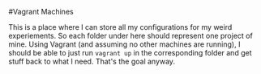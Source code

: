 #Vagrant Machines

This is a place where I can store all my configurations for my weird experiements. So each folder under here should represent one project of mine. Using Vagrant (and assuming no other machines are running), I should be able to just run ```vagrant up``` in the corresponding folder and get stuff back to what I need. That's the goal anyway.